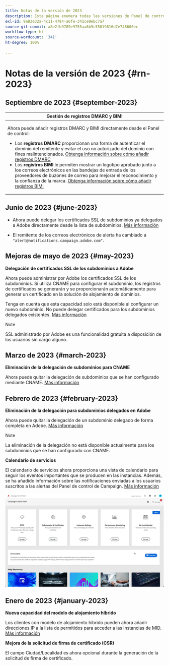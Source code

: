```yaml
---
title: Notas de la versión de 2023
description: Esta página enumera todas las versiones de Panel de control de Campaign de 2023.
exl-id: 9a83e32a-4c11-4784-a6fe-341ce9ebc7a7
source-git-commit: a8e2fb9789e9755aa6b9c55019816d7e748606ec
workflow-type: ht
source-wordcount: '341'
ht-degree: 100%

---
```


# Notas de la versión de 2023 {#rn-2023}

## Septiembre de 2023 {#september-2023}

<table>
<thead>
<tr>
<th><strong>Gestión de registros DMARC y BIMI</strong><br/></th>
</tr>
</thead>
<tbody>
<tr>
<td>
<p><p>Ahora puede añadir registros DMARC y BIMI directamente desde el Panel de control:

<ul><li>Los <strong>registros DMARC</strong> proporcionan una forma de autenticar el dominio del remitente y evitar el uso no autorizado del dominio con fines malintencionados. <a href="../subdomains-certificates/using/dmarc.md">Obtenga información sobre cómo añadir registros DMARC</a></li>
<li>Los <strong>registros BIMI</strong> le permiten mostrar un logotipo aprobado junto a los correos electrónicos en las bandejas de entrada de los proveedores de buzones de correo para mejorar el reconocimiento y la confianza de la marca. <a href="../subdomains-certificates/using/bimi.md">Obtenga información sobre cómo añadir registros BIMI</a></li></ul>
</td>
</tr>
</tbody>
</table>

## Junio de 2023 {#june-2023}

* Ahora puede delegar los certificados SSL de subdominios ya delegados a Adobe directamente desde la lista de subdominios. [Más información](../subdomains-certificates/using/delegate-ssl.md)

* El remitente de los correos electrónicos de alerta ha cambiado a `"alert@notifications.campaign.adobe.com"`.

## Mejoras de mayo de 2023 {#may-2023}

**Delegación de certificados SSL de los subdominios a Adobe**

Ahora puede administrar por Adobe los certificados SSL de los subdominios. Si utiliza CNAME para configurar el subdominio, los registros de certificados se generarán y se proporcionarán automáticamente para generar un certificado en la solución de alojamiento de dominios.

Tenga en cuenta que esta capacidad solo está disponible al configurar un nuevo subdominio. No puede delegar certificados para los subdominios delegados existentes. [Más información](../subdomains-certificates/using/setting-up-new-subdomain.md)

>[!NOTE]
>
>SSL administrado por Adobe es una funcionalidad gratuita a disposición de los usuarios sin cargo alguno.

## Marzo de 2023 {#march-2023}

**Eliminación de la delegación de subdominios para CNAME**

Ahora puede quitar la delegación de subdominios que se han configurado mediante CNAME. [Más información](../subdomains-certificates/using/remove-delegated-subdomains.md)

## Febrero de 2023 {#february-2023}

**Eliminación de la delegación para subdominios delegados en Adobe**

Ahora puede quitar la delegación de un subdominio delegado de forma completa en Adobe. [Más información](../subdomains-certificates/using/remove-delegated-subdomains.md)

>[!NOTE]
>
>La eliminación de la delegación no está disponible actualmente para los subdominios que se han configurado con CNAME.

**Calendario de servicios**

El calendario de servicios ahora proporciona una vista de calendario para seguir los eventos importantes que se producen en las instancias. Además, se ha añadido información sobre las notificaciones enviadas a los usuarios suscritos a las alertas del Panel de control de Campaign. [Más información](../service-events/service-events.md)

![](assets/do-not-localize/gif-calendar.gif)

## Enero de 2023 {#january-2023}

**Nueva capacidad del modelo de alojamiento híbrido**

Los clientes con modelo de alojamiento híbrido pueden ahora añadir direcciones IP a la lista de permitidos para acceder a las instancias de MID. [Más información](../instances-settings/using/ip-allow-listing-instance-access.md)

**Mejora de la solicitud de firma de certificado (CSR)**

El campo Ciudad/Localidad es ahora opcional durante la generación de la solicitud de firma de certificado.
